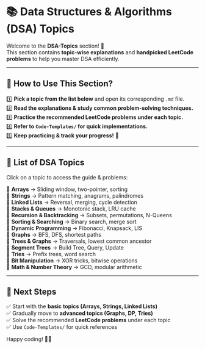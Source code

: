 # 📚 Data Structures & Algorithms (DSA) Topics  

Welcome to the **DSA-Topics** section! 🎯  
This section contains **topic-wise explanations** and **handpicked LeetCode problems** to help you master DSA efficiently.  

---

## **📌 How to Use This Section?**  
1️⃣ **Pick a topic from the list below** and open its corresponding `.md` file.  
2️⃣ **Read the explanations & study common problem-solving techniques.**  
3️⃣ **Practice the recommended LeetCode problems under each topic.**  
4️⃣ **Refer to `Code-Templates/` for quick implementations.**  
5️⃣ **Keep practicing & track your progress!** 🚀  

---

## **📌 List of DSA Topics**  
Click on a topic to access the guide & problems:

🔹 **Arrays** → Sliding window, two-pointer, sorting  
🔹 **Strings** → Pattern matching, anagrams, palindromes  
🔹 **Linked Lists** → Reversal, merging, cycle detection  
🔹 **Stacks & Queues** → Monotonic stack, LRU cache  
🔹 **Recursion & Backtracking** → Subsets, permutations, N-Queens  
🔹 **Sorting & Searching** → Binary search, merge sort  
🔹 **Dynamic Programming** → Fibonacci, Knapsack, LIS  
🔹 **Graphs** → BFS, DFS, shortest paths  
🔹 **Trees & Graphs** → Traversals, lowest common ancestor  
🔹 **Segment Trees** → Build Tree, Query, Update  
🔹 **Tries** → Prefix trees, word search  
🔹 **Bit Manipulation** → XOR tricks, bitwise operations  
🔹 **Math & Number Theory** → GCD, modular arithmetic  


---

## **📌 Next Steps**  
✅ Start with the **basic topics (Arrays, Strings, Linked Lists)**  
✅ Gradually move to **advanced topics (Graphs, DP, Tries)**  
✅ Solve the recommended **LeetCode problems** under each topic  
✅ Use `Code-Templates/` for quick references  

Happy coding! 🚀🔥  

